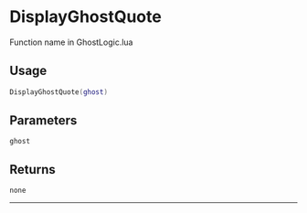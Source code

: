 # DisplayGhostQuote
Function name in GhostLogic.lua
## Usage
```lua
DisplayGhostQuote(ghost)
```
## Parameters
`ghost`
## Returns
`none`

---